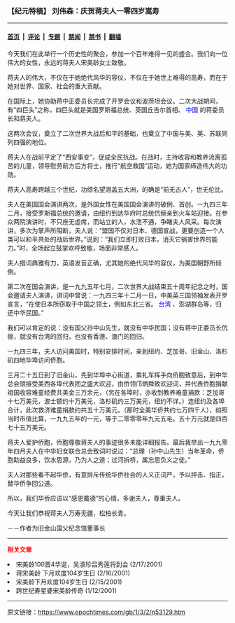 ### 【纪元特稿】  刘伟森：庆贺蒋夫人一零四岁嵩寿

---

#### [首页](../../../..?n53129) &nbsp;|&nbsp; [评论](../../../../../epoch-comment?n53129) &nbsp;|&nbsp; [专题](../../../../../epoch-special?n53129) &nbsp;|&nbsp; [禁闻](../../../../../epoch-news?n53129) &nbsp;|&nbsp; [禁书](../../../../../books?n53129) &nbsp;|&nbsp; [翻墙](https://github.com/gfw-breaker/nogfw/blob/master/README.md?n53129)


<div class="post_content" id="artbody" itemprop="articleBody">
 <!-- article content begin -->
 <p>
  今天我们在此举行一个历史性的聚会，参加一个百年难得一见的盛会。我们向一位伟大的女性，永远的蒋夫人宋美龄女士致敬。
 </p>
 <p>
  蒋夫人的伟大，不仅在于她绝代风华的容仪，不仅在于她世上难得的高寿，而在于她对世界、国家、社会的重大贡献。
 </p>
 <p>
  在国际上，她协助蒋中正委员长完成了开罗会议和波茨坦会议。二次大战期间，有“四巨头”之称，四巨头就是美国罗斯福总统、英国丘吉尔首相、
  <ok href="http://www3.epochtimes.com/news/epochnews/main/2.html">
   <font color="blue">
    中国
   </font>
  </ok>
  的蒋委员长和蒋夫人。
 </p>
 <p>
  这两次会议，奠立了二次世界大战后和平的基础，也奠立了中国与美、英、苏联同列四强的地位。
 </p>
 <p>
  蒋夫人在战前平定了“西安事变”，促成全民抗战。在战时，主持收容和教养流离孤苦的儿童，领导慰劳前方后方将士，推行“航空救国”运动，她为国家缔造伟大的功勋。
 </p>
 <p>
  蒋夫人高寿跨越三个世纪，功绩名望涵盖五大洲，的确是“前无古人”，世无伦比。
 </p>
 <p>
  夫人在美国国会演讲两次，是外国女性在美国国会演讲的破例、首创。一九四三年二月，接受罗斯福总统的邀请，由纽约到达华府时总统伉俪亲到火车站迎接。在参众两院演讲时，不只座无虚席，而站立的人，水泄不通，争睹夫人风采。每次演讲，多次为掌声所阻断，夫人说：“盟国不仅对日本、德国宣战，更要创造一个人类可以和平共处的战后世界。”说到：“我们立即打败日本，消灭它祸害世界的能力。”时，全场起立鼓掌欢呼致敬，场面非常感人。
 </p>
 <p>
  夫人措词典雅有力，英语发音正确，尤其她的绝代风华的容仪，为美国朝野所倾倒。
 </p>
 <p>
  第二次在国会演讲，是一九九五年七月，二次世界大战结束五十周年纪念之时，国会邀请夫人演讲，讲词中曾说：一九四三年十二月一日，中美英三国领袖发表开罗宣言，“在使日本所窃取于中国之领土，例如东北三省。
  <ok href="http://www3.epochtimes.com/news/epochnews/main/3.html">
   <font color="blue">
    台湾
   </font>
  </ok>
  、澎湖群岛等，归还中华民国。”
 </p>
 <p>
  我们可以肯定的说：没有国父孙中山先生，就没有中华民国；没有蒋中正委员长伉俪，就没有台湾的回归，也没有香港、澳门的回归。
 </p>
 <p>
  一九四三年，夫人访问美国时，特别安排时间，亲到纽约、芝加哥、旧金山、洛杉矶四地华埠访问侨胞。
 </p>
 <p>
  三月二十五日到了旧金山，先到华埠中心街道，乘礼车挥手向侨胞致意后，到中华总会馆接受美西各埠代表团之盛大欢迎，由侨领邝炳舜致欢迎词，并代表侨胞捐献祖国收容难童经费共美金三万余元，（另在各埠时，亦收到教养难童捐款：芝加哥十七万美元，波士顿约十万美元，洛杉矶约三万美元，纽约不详。）连纽约及各埠合计，此次救济难童捐款约共五十万美元。（那时全美华侨共约七万四千人），如照当时币值比算，一九九五年的一元，等于二零零零年九元五毛。五十万元就是四百七十五万美元。
 </p>
 <p>
  蒋夫人爱护侨胞，侨胞尊敬蒋夫人的事迹很多未能详细报告。最后我举出一九九零年四月夫人在中华妇女联合总会致词时说过：“总理（孙中山先生）当年革命，侨胞助益良多，饮水思源，乃为人之道；过河拆桥，属忘恩负义之徒。”
 </p>
 <p>
  夫人对那些看不起华侨，有意排斥传统华侨社会的人义正词严，予以抨击、指正，替华侨争回公道。
 </p>
 <p>
  所以，我们华侨应该以“感恩戴德”的心情，多谢夫人，尊重夫人。
 </p>
 <p>
  今天让我们恭祝蒋夫人万寿无疆，松柏长青。
 </p>
 <p>
  －－作者为旧金山国父纪念馆董事长
 </p>
 <hr/>
 <p>
  <b>
   <font color="red">
    相关文章
   </font>
  </b>
  <br/>
 </p>
 <li>
  <ok href="http://epochtimes.com/news/epochnews/newscontent.asp?ID=48495" target="_blank">
   宋美龄100晋4华诞，吴淑珍吕秀莲将到会
  </ok>
  (2/17/2001)
  <li>
   <ok href="http://epochtimes.com/news/epochnews/newscontent.asp?ID=48065" target="_blank">
    蒋宋美龄 下月欢度104岁生日
   </ok>
   (2/16/2001)
   <li>
    <ok href="http://epochtimes.com/news/epochnews/newscontent.asp?ID=47896" target="_blank">
     宋美龄下月欢度104岁生日
    </ok>
    (2/15/2001)
    <li>
     <ok href="http://epochtimes.com/news/epochnews/newscontent.asp?ID=33463" target="_blank">
      跨世纪寿星婆宋美龄传奇
     </ok>
     (1/12/2001)
     <br/>
     <!-- article content end -->
     <div id="below_article_ad">
     </div>
    </li>
   </li>
  </li>
 </li>
</div>


---

原文链接：https://www.epochtimes.com/gb/1/3/2/n53129.htm